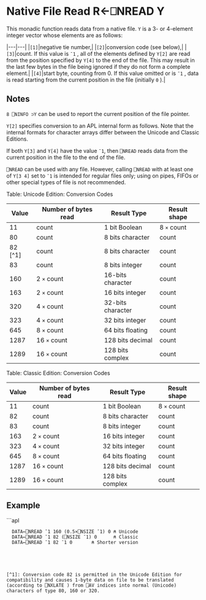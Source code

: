 <!-- Hidden search keywords -->
<div style="display: none;">
  ⎕NREAD NREAD
</div>






<h1 class="heading"><span class="name">Native File Read</span> <span class="command">R←⎕NREAD Y</span></h1>



This monadic function reads data from a native file. `Y` is a 3- or 4-element integer vector whose elements are as follows:


|---|---|
|`[1]`|negative tie number,|
|`[2]`|conversion code (see below),|
|`[3]`|count. If this value is `¯1` , all of the elements defined by `Y[2]` are read from the position specified by `Y[4]` to the end of the file. This may result in the last few bytes in the file being ignored if they do not form a complete element.|
|`[4]`|start byte, counting from 0. If this value omitted or is `¯1` , data is read starting from the current position in the file (initially `0` ).|


## Notes


`8 ⎕NINFO ⊃Y` can be used to report the current position of the file pointer.


`Y[2]` specifies conversion to an APL internal form as follows. Note that the internal formats for character arrays differ between the Unicode and Classic Editions.


If both `Y[3]` and `Y[4]` have the value `¯1`, then `⎕NREAD` reads data from the current position in the file to the end of the file.


`⎕NREAD` can be used with any file. However, calling `⎕NREAD` with at least one of `Y[3 4]` set to `¯1` is intended for regular files only; using on pipes, FIFOs or other special types of file is not recommended.



Table: Unicode Edition: Conversion Codes


|Value  |Number of bytes read|Result Type      |Result shape|
|-------|--------------------|-----------------|------------|
|11     |count               |1 bit Boolean    |8 `×` count |
|80     |count               |8 bits character |count       |
|82 [^1]|count               |8 bits character |count       |
|83     |count               |8 bits integer   |count       |
|160    |2 `×` count         |16-bits character|count       |
|163    |2 `×` count         |16 bits integer  |count       |
|320    |4 `×` count         |32-bits character|count       |
|323    |4 `×` count         |32 bits integer  |count       |
|645    |8 `×` count         |64 bits floating |count       |
|1287   |16 `×` count        |128 bits decimal |count       |
|1289   |16 `×` count        |128 bits complex |count       |




Table: Classic Edition: Conversion Codes


|Value|Number of bytes read|Result Type     |Result shape|
|-----|--------------------|----------------|------------|
|11   |count               |1 bit Boolean   |8 `×` count |
|82   |count               |8 bits character|count       |
|83   |count               |8 bits integer  |count       |
|163  |2 `×` count         |16 bits integer |count       |
|323  |4 `×` count         |32 bits integer |count       |
|645  |8 `×` count         |64 bits floating|count       |
|1287 |16 `×` count        |128 bits decimal|count       |
|1289 |16 `×` count        |128 bits complex|count       |


<h2 class="example">Example</h2>
```apl

      DATA←⎕NREAD ¯1 160 (0.5×⎕NSIZE ¯1) 0 ⍝ Unicode
      DATA←⎕NREAD ¯1 82 (⎕NSIZE ¯1) 0      ⍝ Classic
      DATA←⎕NREAD ¯1 82 ¯1 0       ⍝ Shorter version

```




[^1]: Conversion code 82 is permitted in the Unicode Edition for compatibility and causes 1-byte data on file to be translated (according to ⎕NXLATE ) from ⎕AV indices into normal (Unicode) characters of type 80, 160 or 320.